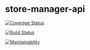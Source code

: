 # store-manager-api

[![Coverage Status](https://coveralls.io/repos/github/kelvinwm/store-manager-api/badge.svg?branch=ft-api-create-sale-record-161300201)](https://coveralls.io/github/kelvinwm/store-manager-api?branch=ft-api-create-sale-record-161300201)

[![Build Status](https://travis-ci.org/kelvinwm/store-manager-api.svg?branch=ft-api-create-sale-record-161300201)](https://travis-ci.org/kelvinwm/store-manager-api)

[![Maintainability](https://api.codeclimate.com/v1/badges/48a671ab90d9f9e709f4/maintainability)](https://codeclimate.com/github/kelvinwm/store-manager-api/maintainability)
